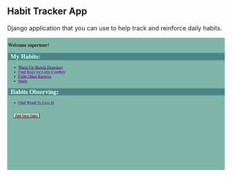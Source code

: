 ## Habit Tracker App

Django application that you can use to help track and reinforce daily habits.

![Habit Tracker Main Page](static/pictures/habit_tracker_main.png)

